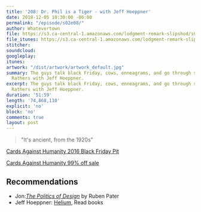 ```yaml
---
title: '208: Dr. Phil is a Tiger - with Jeff Hoeppner'
date: 2018-12-05 10:30:00 -06:00
permalink: "/episode/s02e08/"
author: Whatevertown
file: https://s3.ca-central-1.amazonaws.com/lodgment-remark-slipshod/s02e08.mp3
file_itunes: https://s3.ca-central-1.amazonaws.com/lodgment-remark-slipshod/s02e08.m4a
stitcher: 
soundcloud: 
googleplay: 
itunes: 
artwork: "/dist/artwork/artwork_default.jpg"
summary: The guys talk black Friday, cows, enneagrams, and go through some Would You
  Rathers with Jeff Hoeppner.
excerpt: The guys talk black Friday, cows, enneagrams, and go through some Would You
  Rathers with Jeff Hoeppner.
duration: '51:59'
length: '74,868,110'
explicit: 'no'
block: 'no'
comments: true
layout: post
---
```


> "It's ancient, from the 1920s"

[Cards Against Humanity 2016 Black Friday Pit](https://www.businessinsider.com/cards-against-humanity-watch-hole-in-the-ground-money-pit-black-friday-2016-11)

[Cards Against Humanity 99% off sale](https://www.99percentoffsale.com/)

## Recommendations
- Jon:[*The Politics of Design*](http://thepoliticsofdesign.com/about-the-book) by Ruben Pater
- Jeff Hoeppner: [Helium](https://www.heliumgroup.ca), Read books
